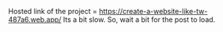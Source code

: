 Hosted link of the project = https://create-a-website-like-tw-487a6.web.app/
Its a bit slow. So, wait a bit for the post to load.
